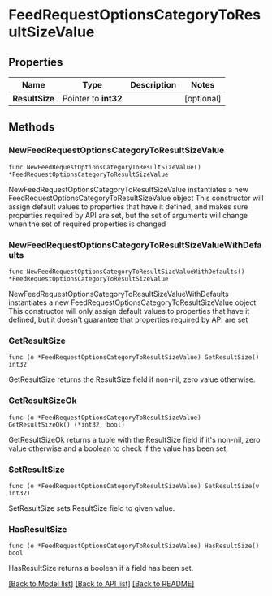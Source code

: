 # FeedRequestOptionsCategoryToResultSizeValue

## Properties

Name | Type | Description | Notes
------------ | ------------- | ------------- | -------------
**ResultSize** | Pointer to **int32** |  | [optional] 

## Methods

### NewFeedRequestOptionsCategoryToResultSizeValue

`func NewFeedRequestOptionsCategoryToResultSizeValue() *FeedRequestOptionsCategoryToResultSizeValue`

NewFeedRequestOptionsCategoryToResultSizeValue instantiates a new FeedRequestOptionsCategoryToResultSizeValue object
This constructor will assign default values to properties that have it defined,
and makes sure properties required by API are set, but the set of arguments
will change when the set of required properties is changed

### NewFeedRequestOptionsCategoryToResultSizeValueWithDefaults

`func NewFeedRequestOptionsCategoryToResultSizeValueWithDefaults() *FeedRequestOptionsCategoryToResultSizeValue`

NewFeedRequestOptionsCategoryToResultSizeValueWithDefaults instantiates a new FeedRequestOptionsCategoryToResultSizeValue object
This constructor will only assign default values to properties that have it defined,
but it doesn't guarantee that properties required by API are set

### GetResultSize

`func (o *FeedRequestOptionsCategoryToResultSizeValue) GetResultSize() int32`

GetResultSize returns the ResultSize field if non-nil, zero value otherwise.

### GetResultSizeOk

`func (o *FeedRequestOptionsCategoryToResultSizeValue) GetResultSizeOk() (*int32, bool)`

GetResultSizeOk returns a tuple with the ResultSize field if it's non-nil, zero value otherwise
and a boolean to check if the value has been set.

### SetResultSize

`func (o *FeedRequestOptionsCategoryToResultSizeValue) SetResultSize(v int32)`

SetResultSize sets ResultSize field to given value.

### HasResultSize

`func (o *FeedRequestOptionsCategoryToResultSizeValue) HasResultSize() bool`

HasResultSize returns a boolean if a field has been set.


[[Back to Model list]](../README.md#documentation-for-models) [[Back to API list]](../README.md#documentation-for-api-endpoints) [[Back to README]](../README.md)


